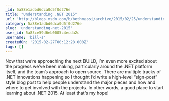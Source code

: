 ```yaml
---
_id: 5a88e1adbd6dca0d5f0d276e
title: "Understanding .NET 2015"
url: 'http://blogs.msdn.com/b/bethmassi/archive/2015/02/25/understanding-net-2015.aspx'
category: 5a88e1adbd6dca0d5f0d276e
slug: 'understanding-net-2015'
user_id: 5a83ce59d6eb0005c4ecda2c
username: 'bill-s'
createdOn: '2015-02-27T00:12:28.000Z'
tags: []
---
```


Now that we’re approaching the next BUILD, I’m even more excited about the progress we’ve been making, particularly around the .NET platform itself, and the team’s approach to open source. There are multiple tracks of .NET innovations happening so I thought I’d write a high-level “sign-post” style blog post to help people understand the major pieces and how and where to get involved with the projects. In other words, a good place to start learning about .NET 2015. At least that’s my hope!
